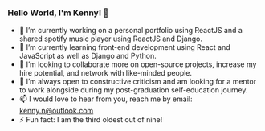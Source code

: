 ### Hello World, I'm Kenny! 👋

- 🔭 I’m currently working on a personal portfolio using ReactJS and a shared spotify music player using ReactJS and Django.
- 🌱 I’m currently learning front-end development using React and JavaScript as well as Django and Python.
- 👯 I’m looking to collaborate more on open-source projects, increase my hire potential, and network with like-minded people.
- 🤔 I’m always open to constructive criticism and am looking for a mentor to work alongside during my post-graduation self-education journey.
- 📫 I would love to hear from you, reach me by email: kenny.n@outlook.com
- ⚡ Fun fact: I am the third oldest out of nine!
